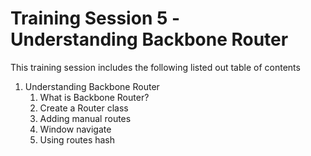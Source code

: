 Training Session 5 - <br>Understanding Backbone Router
======================================================

This training session includes the following listed out table of contents

<ol>
  <li>Understanding Backbone Router
    <ol>
      <li>What is Backbone Router?</li>
      <li>Create a Router class</li>
      <li>Adding manual routes</li>
      <li>Window navigate</li>
      <li>Using routes hash</li>      
    </ol>
  </li>
</ol>

